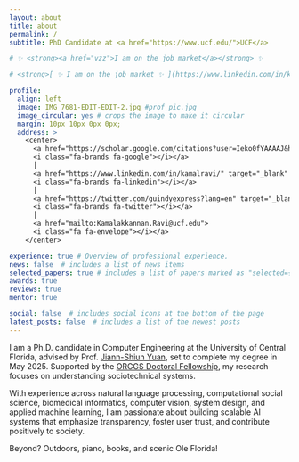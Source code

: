 ```yaml
---
layout: about
title: about
permalink: /
subtitle: PhD Candidate at <a href="https://www.ucf.edu/">UCF</a> 

# ✨ <strong><a href="vzz">I am on the job market</a></strong> ✨

# <strong>[ ✨ I am on the job market ✨ ](https://www.linkedin.com/in/kamalravi/)</strong>

profile:
  align: left
  image: IMG_7681-EDIT-EDIT-2.jpg #prof_pic.jpg
  image_circular: yes # crops the image to make it circular
  margin: 10px 10px 0px 0px;
  address: >
    <center> 
      <a href="https://scholar.google.com/citations?user=Ieko0fYAAAAJ&hl=en" target="_blank" rel="noopener noreferrer">
      <i class="fa-brands fa-google"></i></a> 
      | 
      <a href="https://www.linkedin.com/in/kamalravi/" target="_blank" rel="noopener noreferrer">
      <i class="fa-brands fa-linkedin"></i></a> 
      |
      <a href="https://twitter.com/guindyexpress?lang=en" target="_blank" rel="noopener noreferrer">
      <i class="fa-brands fa-twitter"></i></a>
      | 
      <a href="mailto:Kamalakkannan.Ravi@ucf.edu">
      <i class="fa fa-envelope"></i></a> 
    </center> 

experience: true # Overview of professional experience. 
news: false  # includes a list of news items
selected_papers: true # includes a list of papers marked as "selected={true}"
awards: true
reviews: true
mentor: true

social: false  # includes social icons at the bottom of the page
latest_posts: false  # includes a list of the newest posts
---
```


I am a Ph.D. candidate in Computer Engineering at the University of Central Florida, advised by Prof. [Jiann-Shiun Yuan](https://www.ece.ucf.edu/person/jiann-s-yuan/), set to complete my degree in May 2025. Supported by the [ORCGS Doctoral Fellowship](https://graduate.ucf.edu/fellowships/), my research focuses on understanding sociotechnical systems.

With experience across natural language processing, computational social science, biomedical informatics, computer vision, system design, and applied machine learning, I am passionate about building scalable AI systems that emphasize transparency, foster user trust, and contribute positively to society.

Beyond? Outdoors, piano, books, and scenic Ole Florida!
<div style="margin-bottom: 40px;"></div>
